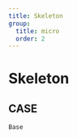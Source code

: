 ```yaml
---
title: Skeleton
group:
  title: micro
  order: 2
---
```


# Skeleton

## CASE

<code src="./demo/index.tsx">Base</code>
